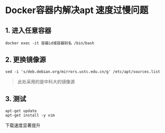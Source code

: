 # Docker容器内解决apt 速度过慢问题
## 1. 进入任意容器
```shell
docker exec -it 容器id或容器别名 /bin/bash
```
## 2. 更换镜像源
```shell
sed -i 's/deb.debian.org/mirrors.ustc.edu.cn/g' /etc/apt/sources.list
```
> 此处采用的是中科大的镜像源

## 3. 测试
```shell
apt-get update
apt-get install -y vim
```
下载速度显著提升